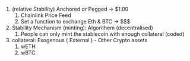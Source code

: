 1. (relative Stability) Anchored or Pegged -> $1.00
   1. Chainlink Price Feed
   2. Set a function to exchange Eth & BTC -> $$$
2. Stability Mechanism (minting): Algorithem (decentralised)
   1. People can only mint the stablecoin with enough collateral (coded)
3. collateral: Exogenous ( External ) - Other Crypto assets
   1. wETH
   2. wBTC
